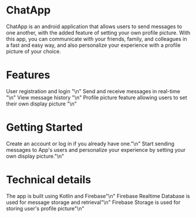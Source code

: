 # ChatApp
ChatApp is an android application that allows users to send messages to one another, with the added feature of setting your own profile picture. With this app, you can communicate with your friends, family, and colleagues in a fast and easy way, and also personalize your experience with a profile picture of your choice.

# Features
User registration and login "\n"
Send and receive messages in real-time "\n"
View message history "\n"
Profile picture feature allowing users to set their own display picture "\n"

# Getting Started
Create an account or log in if you already have one."\n"
Start sending messages to App's users and personalize your experience by setting your own display picture."\n"

# Technical details
The app is built using Kotlin and Firebase"\n"
Firebase Realtime Database is used for message storage and retrieval"\n"
Firebase Storage is used for storing user's profile picture"\n"

